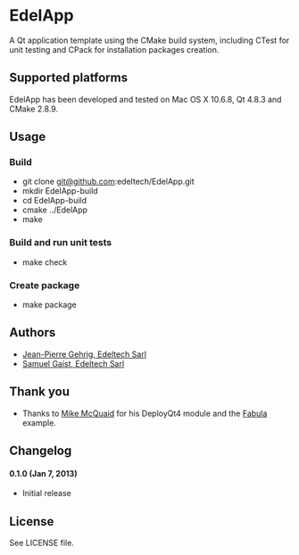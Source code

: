 # EdelApp

A Qt application template using the CMake build system, including CTest for unit testing and CPack for installation packages creation.

## Supported platforms

EdelApp has been developed and tested on Mac OS X 10.6.8, Qt 4.8.3 and CMake 2.8.9.

## Usage

### Build
* git clone git@github.com:edeltech/EdelApp.git
* mkdir EdelApp-build
* cd EdelApp-build
* cmake ../EdelApp
* make

### Build and run unit tests
* make check

### Create package
* make package

## Authors

* [Jean-Pierre Gehrig, Edeltech Sarl](http://www.edeltech.ch/about)
* [Samuel Gaist, Edeltech Sarl](http://www.edeltech.ch/about)

## Thank you

* Thanks to [Mike McQuaid](http://mikemcquaid.com/2012/01/04/deploying-qt-applications-with-deployqt4/) for his DeployQt4 module and the [Fabula](https://github.com/mikemcquaid/Fabula/blob/master/CMakeLists.txt) example.

## Changelog

#### 0.1.0 (Jan 7, 2013)

* Initial release

## License

See LICENSE file.